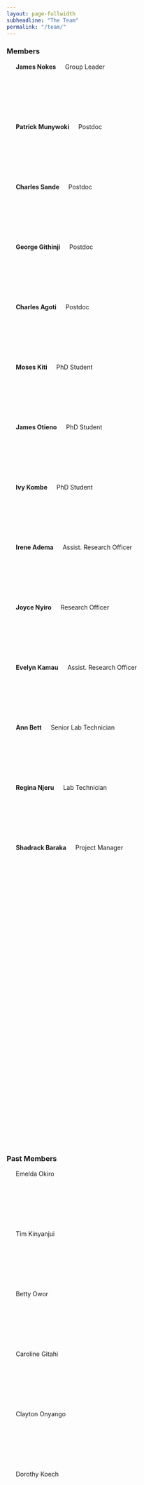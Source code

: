 ```yaml
---
layout: page-fullwidth
subheadline: "The Team"
permalink: "/team/"
---
```


<h3>Members</h3>

<div class="row t30">
<div class="small-2 columns"><div style="background: #E4E4E4; height: 137px;"><img src="{{ site.url }}/images/James-Nokes.jpg" alt=""></div><strong><a>James Nokes</a></strong><div>Group Leader</div></div>
<div class="small-2 columns"><div style="background: #E4E4E4; height: 137px;"><img src="{{ site.url }}/images/Patrick-Munywoki.jpg" alt=""></div><strong><a>Patrick Munywoki</a></strong><div>Postdoc</div></div>
<div class="small-2 columns"><div style="background: #E4E4E4; height: 137px;"><img src="{{ site.url }}/images/Charles-Sande.jpg" alt=""></div><strong><a>Charles Sande</a></strong><div>Postdoc</div></div>
<div class="small-2 columns"><div style="background: #FFFFFF; height: 137px;"></div><strong><a>George Githinji</a></strong><div>Postdoc</div></div>
<div class="small-2 columns"><div style="background: #E4E4E4; height: 137px;"><img src="{{ site.url }}/images/Charles-Agoti.jpg" alt=""></div><strong><a>Charles Agoti</a></strong><div>Postdoc</div></div>
<div class="small-2 columns"><div style="background: #E4E4E4; height: 137px;"></div><a><strong>Moses Kiti</strong></a><div>PhD Student</div></div>
</div>

<div class="row t30">
<div class="small-2 columns"><div style="background: #E4E4E4; height: 137px;"></div><strong><a>James Otieno</a></strong><div>PhD Student</div></div>
<div class="small-2 columns"><div style="background: #E4E4E4; height: 137px;"></div><strong><a>Ivy Kombe</a></strong><div>PhD Student</div></div>
<div class="small-2 columns"><div style="background: #E4E4E4; height: 137px;"></div><strong><a>Irene Adema</a></strong><div>Assist. Research Officer</div></div>
<div class="small-2 columns"><div style="background: #E4E4E4; height: 137px;"></div><strong><a>Joyce Nyiro</a></strong><div>Research Officer</div></div> 
<div class="small-2 columns"><div style="background: #E4E4E4; height: 137px;"></div><strong><a>Evelyn Kamau</a></strong><div>Assist. Research Officer</div></div>
<div class="small-2 columns"><div style="background: #E4E4E4; height: 137px;"></div><strong><a>Ann Bett</a></strong><div>Senior Lab Technician</div></div>
</div>

<div class="row">
<div class="small-2 columns"><div style="background: #E4E4E4; height: 137px;"></div><strong>Regina Njeru</strong><div>Lab Technician</div></div>
<div class="small-2 columns"><div style="background: #E4E4E4; height: 137px;"></div><strong>Shadrack Baraka</strong><div>Project Manager</div></div>
<div class="small-2 columns"><div style="background: #FFFFFF; height: 137px;"></div></div>
<div class="small-2 columns"><div style="background: #FFFFFF; height: 137px;"></div></div>
<div class="small-2 columns"><div style="background: #FFFFFF; height: 137px;"></div></div>
<div class="small-2 columns"><div style="background: #FFFFFF; height: 137px;"></div></div>
</div>

<p>

</p>

<h3>Past Members</h3>
<div class="row t30">
<div class="small-2 columns"><div style="background: #7E7E7E; height: 137px;"><img src="{{ site.url }}/images/Emelda-Okiro.jpg" alt=""></div>Emelda Okiro</div>
<div class="small-2 columns"><div style="background: #7E7E7E; height: 137px;"><img src="{{ site.url }}/images/Timothy-Kinyanjui.jpg" alt=""></div>Tim Kinyanjui</div>
<div class="small-2 columns"><div style="background: #7E7E7E; height: 137px;"><img src="{{ site.url }}/images/Betty-Owor.jpg" alt=""></div>Betty Owor</div>
<div class="small-2 columns"><div style="background: #E4E4E4; height: 137px;"></div>Caroline Gitahi</div>
<div class="small-2 columns"><div style="background: #E4E4E4; height: 137px;"></div>Clayton Onyango</div>
<div class="small-2 columns"><div style="background: #E4E4E4; height: 137px;"></div>Dorothy Koech</div>
</div>

